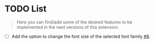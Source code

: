 # TODO List

> Here you can find/add some of the desired features to be implemented in the next versions of this extension.

- [ ] Add the option to change the font size of the selected font family [#8](../../issues/8).